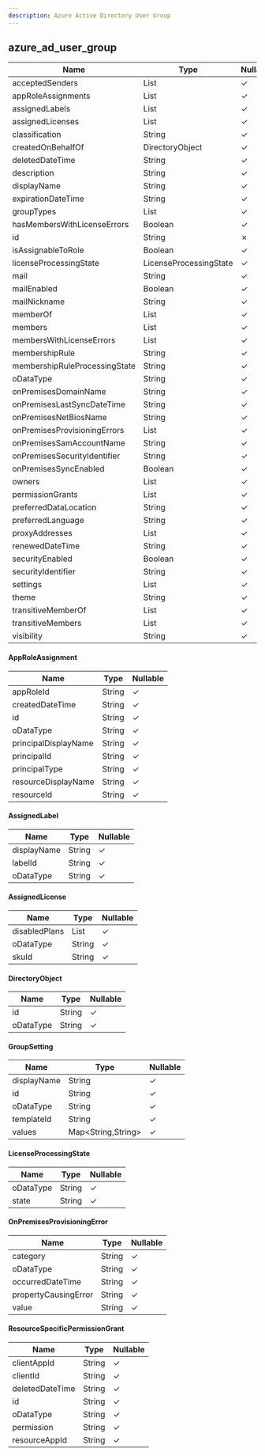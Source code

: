 ```yaml
---
description: Azure Active Directory User Group
---
```

azure_ad_user_group
-------------------

| **Name**                      | **Type**                              | **Nullable** |
| ----------------------------- | ------------------------------------- | ------------ |
| acceptedSenders               | List<DirectoryObject>                 | &check;      |
| appRoleAssignments            | List<AppRoleAssignment>               | &check;      |
| assignedLabels                | List<AssignedLabel>                   | &check;      |
| assignedLicenses              | List<AssignedLicense>                 | &check;      |
| classification                | String                                | &check;      |
| createdOnBehalfOf             | DirectoryObject                       | &check;      |
| deletedDateTime               | String                                | &check;      |
| description                   | String                                | &check;      |
| displayName                   | String                                | &check;      |
| expirationDateTime            | String                                | &check;      |
| groupTypes                    | List<String>                          | &check;      |
| hasMembersWithLicenseErrors   | Boolean                               | &check;      |
| id                            | String                                | &cross;      |
| isAssignableToRole            | Boolean                               | &check;      |
| licenseProcessingState        | LicenseProcessingState                | &check;      |
| mail                          | String                                | &check;      |
| mailEnabled                   | Boolean                               | &check;      |
| mailNickname                  | String                                | &check;      |
| memberOf                      | List<DirectoryObject>                 | &check;      |
| members                       | List<DirectoryObject>                 | &check;      |
| membersWithLicenseErrors      | List<DirectoryObject>                 | &check;      |
| membershipRule                | String                                | &check;      |
| membershipRuleProcessingState | String                                | &check;      |
| oDataType                     | String                                | &check;      |
| onPremisesDomainName          | String                                | &check;      |
| onPremisesLastSyncDateTime    | String                                | &check;      |
| onPremisesNetBiosName         | String                                | &check;      |
| onPremisesProvisioningErrors  | List<OnPremisesProvisioningError>     | &check;      |
| onPremisesSamAccountName      | String                                | &check;      |
| onPremisesSecurityIdentifier  | String                                | &check;      |
| onPremisesSyncEnabled         | Boolean                               | &check;      |
| owners                        | List<DirectoryObject>                 | &check;      |
| permissionGrants              | List<ResourceSpecificPermissionGrant> | &check;      |
| preferredDataLocation         | String                                | &check;      |
| preferredLanguage             | String                                | &check;      |
| proxyAddresses                | List<String>                          | &check;      |
| renewedDateTime               | String                                | &check;      |
| securityEnabled               | Boolean                               | &check;      |
| securityIdentifier            | String                                | &check;      |
| settings                      | List<GroupSetting>                    | &check;      |
| theme                         | String                                | &check;      |
| transitiveMemberOf            | List<DirectoryObject>                 | &check;      |
| transitiveMembers             | List<DirectoryObject>                 | &check;      |
| visibility                    | String                                | &check;      |

#### AppRoleAssignment
| **Name**             | **Type** | **Nullable** |
| -------------------- | -------- | ------------ |
| appRoleId            | String   | &check;      |
| createdDateTime      | String   | &check;      |
| id                   | String   | &check;      |
| oDataType            | String   | &check;      |
| principalDisplayName | String   | &check;      |
| principalId          | String   | &check;      |
| principalType        | String   | &check;      |
| resourceDisplayName  | String   | &check;      |
| resourceId           | String   | &check;      |

#### AssignedLabel
| **Name**    | **Type** | **Nullable** |
| ----------- | -------- | ------------ |
| displayName | String   | &check;      |
| labelId     | String   | &check;      |
| oDataType   | String   | &check;      |

#### AssignedLicense
| **Name**      | **Type**     | **Nullable** |
| ------------- | ------------ | ------------ |
| disabledPlans | List<String> | &check;      |
| oDataType     | String       | &check;      |
| skuId         | String       | &check;      |

#### DirectoryObject
| **Name**  | **Type** | **Nullable** |
| --------- | -------- | ------------ |
| id        | String   | &check;      |
| oDataType | String   | &check;      |

#### GroupSetting
| **Name**    | **Type**           | **Nullable** |
| ----------- | ------------------ | ------------ |
| displayName | String             | &check;      |
| id          | String             | &check;      |
| oDataType   | String             | &check;      |
| templateId  | String             | &check;      |
| values      | Map<String,String> | &check;      |

#### LicenseProcessingState
| **Name**  | **Type** | **Nullable** |
| --------- | -------- | ------------ |
| oDataType | String   | &check;      |
| state     | String   | &check;      |

#### OnPremisesProvisioningError
| **Name**             | **Type** | **Nullable** |
| -------------------- | -------- | ------------ |
| category             | String   | &check;      |
| oDataType            | String   | &check;      |
| occurredDateTime     | String   | &check;      |
| propertyCausingError | String   | &check;      |
| value                | String   | &check;      |

#### ResourceSpecificPermissionGrant
| **Name**        | **Type** | **Nullable** |
| --------------- | -------- | ------------ |
| clientAppId     | String   | &check;      |
| clientId        | String   | &check;      |
| deletedDateTime | String   | &check;      |
| id              | String   | &check;      |
| oDataType       | String   | &check;      |
| permission      | String   | &check;      |
| resourceAppId   | String   | &check;      |
